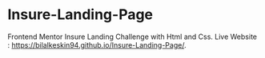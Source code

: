 # Insure-Landing-Page
Frontend Mentor Insure Landing Challenge with Html and Css.
Live Website : https://bilalkeskin94.github.io/Insure-Landing-Page/.
